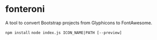 # fonteroni
A tool to convert Bootstrap projects from Glyphicons to FontAwesome.

`npm install`
`node index.js ICON_NAME|PATH [--preview]`
